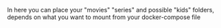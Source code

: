 In here you can place your "movies" "series" and possible "kids" folders, depends on what you want to mount from your docker-compose file

